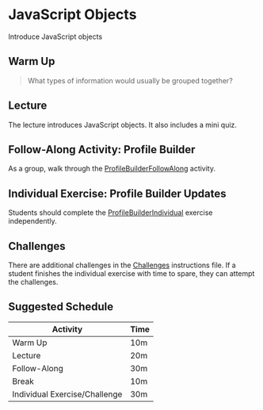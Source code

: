 # JavaScript Objects
Introduce JavaScript objects

## Warm Up
>What types of information would usually be grouped together?

## Lecture
The lecture introduces JavaScript objects. It also includes a mini quiz.

## Follow-Along Activity: Profile Builder
As a group, walk through the [ProfileBuilderFollowAlong](ProfileBuilderFollowAlong.md) activity.

## Individual Exercise: Profile Builder Updates
Students should complete the [ProfileBuilderIndividual](ProfileBuilderIndividual.md) exercise independently.

## Challenges
There are additional challenges in the [Challenges](Challenges.md) instructions file. If a student finishes the individual exercise with time to spare, they can attempt the challenges.
 
 ## Suggested Schedule
| Activity | Time |
|-|-|
| Warm Up | 10m |
| Lecture | 20m |
| Follow-Along | 30m |
| Break | 10m |
| Individual Exercise/Challenge | 30m |
